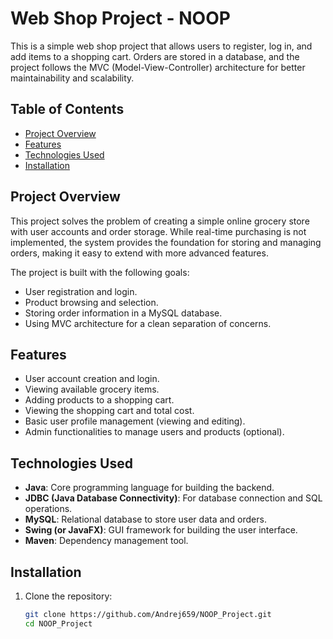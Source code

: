 # Web Shop Project - NOOP

This is a simple web shop project that allows users to register, log in, and add items to a shopping cart. Orders are stored in a database, and the project follows the MVC (Model-View-Controller) architecture for better maintainability and scalability.

## Table of Contents
- [Project Overview](#project-overview)
- [Features](#features)
- [Technologies Used](#technologies-used)
- [Installation](#installation)

## Project Overview
This project solves the problem of creating a simple online grocery store with user accounts and order storage. While real-time purchasing is not implemented, the system provides the foundation for storing and managing orders, making it easy to extend with more advanced features.

The project is built with the following goals:
- User registration and login.
- Product browsing and selection.
- Storing order information in a MySQL database.
- Using MVC architecture for a clean separation of concerns.

## Features
- User account creation and login.
- Viewing available grocery items.
- Adding products to a shopping cart.
- Viewing the shopping cart and total cost.
- Basic user profile management (viewing and editing).
- Admin functionalities to manage users and products (optional).

## Technologies Used
- **Java**: Core programming language for building the backend.
- **JDBC (Java Database Connectivity)**: For database connection and SQL operations.
- **MySQL**: Relational database to store user data and orders.
- **Swing (or JavaFX)**: GUI framework for building the user interface.
- **Maven**: Dependency management tool.

## Installation
1. Clone the repository:
   ```bash
   git clone https://github.com/Andrej659/NOOP_Project.git
   cd NOOP_Project


